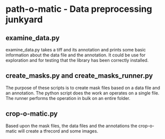 # path-o-matic - Data preprocessing junkyard

## examine_data.py

examine_data.py takes a tiff and its annotation and prints some basic information about the data file and the annotation. It could be use for exploration and for testing that the library has been correctly installed.

## create_masks.py and create_masks_runner.py

The purpose of these scripts is to create mask files based on a data file and an annotation. The python script does the work an operates on a single file. The runner performs the operation in bulk on an entire folder.


## crop-o-matic.py

Based upon the mask files, the data files and the annotations the crop-o-matic will create a tfrecord and some images. 